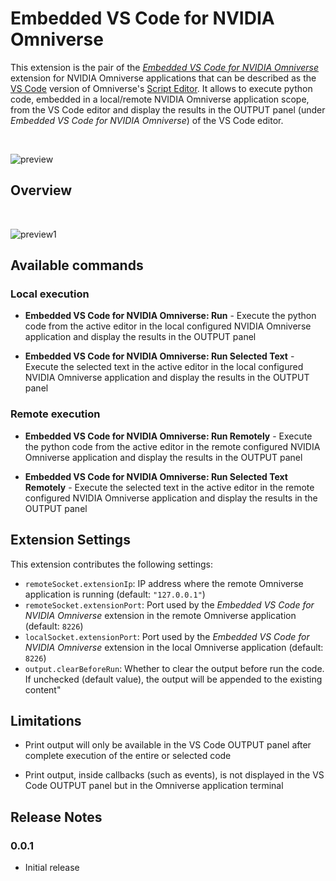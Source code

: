 # Embedded VS Code for NVIDIA Omniverse

This extension is the pair of the [*Embedded VS Code for NVIDIA Omniverse*](https://github.com/Toni-SM/semu.misc.vscode) extension for NVIDIA Omniverse applications that can be described as the [VS Code](https://code.visualstudio.com/) version of Omniverse's [Script Editor](https://docs.omniverse.nvidia.com/prod_extensions/prod_extensions/ext_script-editor.html). It allows to execute python code, embedded in a local/remote NVIDIA Omniverse application scope, from the VS Code editor and display the results in the OUTPUT panel (under *Embedded VS Code for NVIDIA Omniverse*) of the VS Code editor.

<br>

![preview](https://github.com/Toni-SM/embedded-vscode-for-nvidia-omniverse/raw/main/images/preview.png)

## Overview

<br>

![preview1](https://github.com/Toni-SM/embedded-vscode-for-nvidia-omniverse/raw/main/images/preview1.png)

## Available commands

### Local execution

* **Embedded VS Code for NVIDIA Omniverse: Run** - Execute the python code from the active editor in the local configured NVIDIA Omniverse application and display the results in the OUTPUT panel

* **Embedded VS Code for NVIDIA Omniverse: Run Selected Text** - Execute the selected text in the active editor in the local configured NVIDIA Omniverse application and display the results in the OUTPUT panel

### Remote execution

* **Embedded VS Code for NVIDIA Omniverse: Run Remotely** - Execute the python code from the active editor in the remote configured NVIDIA Omniverse application and display the results in the OUTPUT panel

* **Embedded VS Code for NVIDIA Omniverse: Run Selected Text Remotely** - Execute the selected text in the active editor in the remote configured NVIDIA Omniverse application and display the results in the OUTPUT panel

## Extension Settings

This extension contributes the following settings:

* `remoteSocket.extensionIp`: IP address where the remote Omniverse application is running (default: `"127.0.0.1"`)
* `remoteSocket.extensionPort`: Port used by the *Embedded VS Code for NVIDIA Omniverse* extension in the remote Omniverse application (default: `8226`)
* `localSocket.extensionPort`: Port used by the *Embedded VS Code for NVIDIA Omniverse* extension in the local Omniverse application (default: `8226`)
* `output.clearBeforeRun`: Whether to clear the output before run the code. If unchecked (default value), the output will be appended to the existing content"

## Limitations

- Print output will only be available in the VS Code OUTPUT panel after complete execution of the entire or selected code

- Print output, inside callbacks (such as events), is not displayed in the VS Code OUTPUT panel but in the Omniverse application terminal

## Release Notes

### 0.0.1

- Initial release
